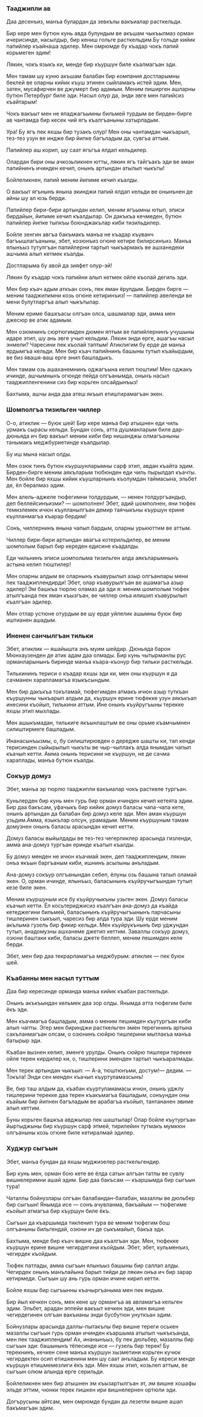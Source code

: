 ### Тааджипли ав

Даа десенъиз, манъа булардан да зевкълы вакъиалар расткельди.

Бир кере мен бутюн кунь авда булундым ве акъшам чыкъылмаз орман ичерисинде, насылдыр, бир кениш гольге расткельдим.Бу гольде кийик папийлер къайнаша эдилер.
Мен омрюмде бу къадар чокъ папий корьмеген эдим!

Лякин, чокъ языкъ ки, менде бир къуршун биле къалмагъан эди.

Мен тамам шу куню акъшам балабан бир компания достларымны беклей ве оларны кийик къуш этинен сыйламакъ истей эдим.
Мен, затен, мусафирчен ве джумерт бир адамым.
Меним пиширген ашларны бутюн Петербург биле эди.
Насыл олур да, энди эвге мен папийсиз къайтарым!

Чокъ вакъыт мен не япаджагъымны бильмей турдым ве бирден-бирге ав чантамда бир кесек чий ягъ къалгъаныны хатырладым.

Ура!
Бу ягъ пек яхшы бир тузакъ олур!
Мен оны чантамдан чыкъарып, тез-тез узун ве индже бир йипке багъладым да, сувгъа аттым.

Папийлер аш корип, шу саат ягъгъа ялдап кельдилер.

Олардан бири оны ачкозьликнен ютты, лякин ягъ тайгъакъ эди ве аман папийнинъ ичинден кечип, онынъ артындан атылып чыкъты!

Бойлеликнен, папий меним йипиме кечип къалды.

О вакъыт ягънынъ янына экинджи папий ялдап кельди ве онынънен де айны шу ал юзь берди.

Папийлер бири-бири артындан келип, меним ягъымны ютып, эписи бирдайын, йипиме кечип къалдылар.
Он дакъкъа кечмеден, бутюн папийлер йипке тыпкъы боюнджакълар киби тизильдилер.

Бойле зенгин авгъа бакъмакъ манъа не къадар къуванч багъышлагъаныны, эбет, козюнъиз огюне кетире билирсинъиз.
Манъа ялынъыз тутулгъан папийлерни тартып чыкъармакъ ве ашханедеки ашчыма алып кетмек къалды.

Достларыма бу авой да зияфет олур-эй!

Лякин бу къадар чокъ папийни алып кетмек ойле къолай дегиль эди.

Мен бир къач адым аткъан сонъ, пек яман ёрулдым.
Бирден бирге — меним тааджипимни козь огюне кетиринъиз!
— папийлер авеленди ве мени булутларгъа алып чыкътылар.

Меним ериме башкъасы олгъан олса, шашмалар эди, амма мен джесюр ве атик адамым.

Мен озюмнинъ сюртюгимден дюмен яптым ве папийлернинъ учушыны идаре этип, шу ань эвге учып кельдим.
Лякин энди ерге, ашагъы насыл энмели?
Чаресини пек къолай таптым!
Атиклигим бу ерде де манъа ярдымгъа кельди.
Мен бир къач папийнинъ башыны тутып къайырдым, ве биз явашя-ваш ерге энип башладыкъ.

Мен тамам озь ашаханемнинъ оджагъына келип тюштим!
Мен оджакъ ичинде, ашчымнынъ огюнде пейда олгъанымда, онынъ насыл тааджипленгенини сиз бир корьген олсайдынъыз!

Бахтыма, ашчы анда даа атеш якъып етиштирамагъан экен.

### Шомполгъа тизильген чиллер

О-о, атиклик — буюк шей!
Бир кере манъа бир атышнен еди чиль урмакъ сырасы кельди.
Бундан сонъ, атта душманларым биле дар-дюньяда ич бир вакъыт меним киби бир нишанджы олмагъаныны танымакъ меджбуриетинде къалдылар.

Бу иш мына насыл олды.

Мен озюк тинъ бутюн къуршунларымны сарф этип, авдан къайта эдим.
Бирден-бирге меним аякъларым тюбюнден еди чиль пырылдап къачты.
Мен бойле бир яхшы кийик къушларнынъ къолумдан таймасына, эльбет де, ёл бералмаз эдим.

Мен алель-аджеле тюфегимни толдурдым, — ненен толдургъандыр, деп беллейсинъизми?
— шомполнен!
Эбет, адий шомполнен, яни тюфек темизлемек ичюн къулланылгъан демир таячыкъны къуршун ерине къулланмагъа къарар бердим!

Сонъ, чиллернинъ янына чапып бардым, оларны урькюттим ве аттым.

Чиллер бири-бири артындан авагъа котерильдилер, ве меним шомполым барып бир кереден едисине къадалды.

Еди чильнинъ эписи шомполыма тизильген алда аякъларымнынъ астына келип тюштилер!

Мен оларны алдым ве оларнынъ къавурылып азыр олгъанлары мени пек тааджиплендирди! 
Эбет, олар къавурылгъан ве ашамагъа азыр эдилер!
Эм башкъа тюрлю оламаз да эди я: меним шомполым тюфек атылгъанда пек яман къызгъан, ве чиллер онъа илишип къавурылып къалгъан эдилер.

Мен отлар устюне отурдым ве шу ерде уйлелик ашымны буюк бир иштианен ашадым.

### Иненен санчылгъан тильки

Эбет, атиклик — яшайышта энъ муим шейдир. 
Дюньяда барон Мюнхаузенден де атик адам даа олмады.
Бир кунь чытырманлы рус орманларынынъ биринде манъа къара-къонур бир тильки расткельди.

Тилькининъ териси о къадар яхшы эди ки, мен оны къуршун я да сачманен харапламагъа языкъсындым.

Мен бир дакъкъа токътамай, тюфегимден атмакъ ичюн азыр туткъан къуршунны чыкъарып алдым да, къуршун ерине тюфекке узун аякъкъап инесини къойып, тилькини аттым. 
Ине онынъ къуйругъыны терекке яхшы этип мыхлады.

Мен ашыкъмадан, тилькиге якъынлаштым ве оны орьме къамчымнен силиштирмеге башладым.

Инанасынъызмы, о, бу силиштирювден о дередже шашты ки, тап кенди терисинден сыйырылып чыкъты ве чыр-чыплакъ алда янымдан чапып къачып кетти.
Амма онынъ терисини не къуршун, не де сачма хараплады, манъа бутюн къалды.

### Сокъур домуз

Эбет, манъа эр тюрлю тааджипли вакъиалар чокъ расткеле тургъан.

Куньлерден бир кунь мен гурь бир орман ичинден кечип кетеята эдим. 
Бир даа бакъсам, уфачыкъ бир кийик домуз баласы чапа-чапа кете, онынъ артындан да балабан бир домуз келе эди.
Мен аман къуршун узьдим.Амма, языкълар олсун, урамадым.
Меним къуршуным тамам домузнен онынъ баласы арасындан кечип кетти.

Домуз баласы выйылдады ве тез-тез чегерликлер арасында гизленди, амма ана-домуз тургъан еринде къатып къалды.

Бу домуз менден не ичюн къачмай экен, деп тааджиплендим, лякин онъа якъын баргъаным киби, ишнинъ асылыны анъладым.

Ана-домуз сокъур олгъанындан себеп, ёлуны озь башына тапып оламай экен.
О, орман ичинде, ялынъыз, баласынынъ къуйручыгъындан тутып кезе биле экен.

Меним къуршуным исе бу къуйручыкъны узьген экен.
Домуз баласы къачып кетти. 
Ёл косьтериджисиз къалгъан ана-домуз да къайда кетеджегини бильмей, баласынынъ къуйручыгъынынъ парчасыны тишлеринен сыкъып, чаресиз бир алда тура эди.
Шу ерде меним акълыма гузель бир фикир кельди.
Мен къуйрукънынъ бир уджундан тутып, анадомузны ашханеме джетип кеттим.
Заваллы сокъур домуз, озюни баштаки киби, баласы джете беллеп, меним пешимден келе берди.

Эбет, мен бир даа текрарламагъа меджбурым: атиклик — пек буюк шей.

### Къабанны мен насыл туттым

Даа бир кересинде орманда манъа кийик къабан расткельди.

Онынъ акъкъындан кельмек даа зор олды.
Янымда атта тюфегим биле ёкъ эди.

Мен къачмагъа башладым, амма о меним пешимден къутургъан киби алып чапты. 
Эгер мен биринджи расткельген эмен терегининъ артына сакъланмагъан олсам, о озюнинъ сюйрю тишлерини мытлакъа манъа батырыр эди.

Къабан вызнен келип, эменге урулды. 
Онынъ сюйрю тишлери терекке ойле терен кирдилер ки, о, тишлерини эменден тартып чыкъаралмады.

Мен терек артындан чыкъып: — А-а, тюштюнъми, достум!— дедим. 
— Токъта!
Энди сен менден къачып къуртуламазсынъ!

Ве, бир таш алдым да, къабан къуртуламамасы ичюн, онынъ уджлу тишлерини терекке даа терен къакъмагъа башладым, сонъундан оны къайым бир йипнен багъладым ве арабагъа къойып, тантананен эвиме алып кеттим.

Буны корьген башкъа авджылар пек шаштылар!
Олар бойле къутургъан йыртыджыны бир къуршун сарф этмей, тирилейин тутмакъ мумкюн олгъаныны козь огюне биле кетиралмай эдилер.

### Худжур сыгъын

Эбет, манъа бундан да яхшы муджизелер расткельгендир.

Бир кунь мен, орман бою кете ве ёлда сатын алгъан татлы ве сувлу вишнелеримни ашай эдим.
Бир даа бакъсам — къаршымда бир сыгъын тура!

Чаталлы бойнузлары олгъан балабандан-балабан, мазаллы ве дюльбер бир сыгъын!
Янымда исе — сонъ ачувланма, бакъайым — тюфегиме къойып атмагъа бир къуршун биле ёкъ.

Сыгъын да къаршымда тикленип тура ве меним тюфегим бош олгъаныны бильгендай, озюни ич де сыкъмайып, бакъа эди.

Бахтыма, менде бир къач вишне даа къалгъан эди. 
Мен, тюфекке къуршун ерине вишне чегирдегини къойдым.
Эбет, эбет, кульменъиз, чегирдек къойдым.

Тюфек патлады, амма сыгъын ялынъыз башыны бир саллап алды.
Чегирдек онынъ манълайына барып тийди де лякин онъа ич бир зарар кетирмеди.
Сыгъын шу ань гурь орман ичине кирип кетти.

Бойле яхшы бир сыгъынны къачыргъаныма мен пек яндым.

Бир йыл кечкен сонъ, мен кене шу ормангъа ав авламагъа кельген эдим.
Эльбет, арадан эппейи вакъыт кечкен эди, мен вишне чегирдегинен олгъан вакъианы энди бусбутюн унуткъан эдим.

Бойнузлары арасында даллы-пытакълы бир вишне тереги оськен мазаллы сыгъын гурь орман ичинден къаршыма атылып чыкъкъанда, мен пек тааджиплендим!
Ах, инанынъыз, бу пек дюльбер, мазаллы бир сыгъын эди: башынынъ тёпесинде исе — гузель бир терек!
Бу терекнинъ, кечкен сене манъа къуршун хызметини корьген кучюк чегирдектен осип етишкенини мен шу саат анъладым.
Бу кереси менде къуршун етишмемезлиги ёкъ эди.
Мен яхшы этип, козьлеп аттым, ве сыгъын олюм алында ерге серильди.

Бойлеликнен мен бир атышнен эм къызартылгъан эт, эм вишне хошафы эльде эттим, чюнки терек пишкен ири вишнелернен ортюли эди.

Догърусыны айтсам, мен омрюмде бундан да лезетли вишне ашап бакъмагъан эдим.

